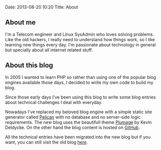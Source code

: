 Date: 2013-08-20 10:20
Title: About

## About me

I'm a Telecom engineer and Linux SysAdmin who loves solving problems. Like the old hackers, I really need to understand how things work, so I like learning new things every day. I'm passionate about technology in general but specially about all internet related stuff.

## About this blog

In 2005 I wanted to learn PHP so rather than using one of the popular blog engines available those days, I decided to write my own code to build my blog. 

Since those early days I've been using this blog to write some blog entries about technical challenges I deal with everyday. 

Nowadays I've replaced my beloved blog engine with a simple static site generator called [Pelican](http://getpelican.com) with no database and no server-side logic requirements.
The new blog uses the beautifull theme [Plumage](https://github.com/kdeldycke/plumage) by Kevin Deldycke. On the other hand the blog content is hosted on [GitHub](https://github.com/frommelmak/blog).

All the technical entries have been migrated into the new blog but if you want, you can still visit the old blog [here](http://nomeriasdeti.no-ip.com).
